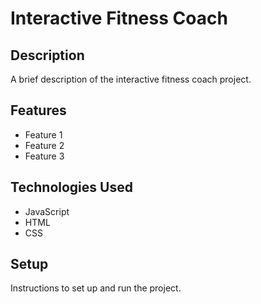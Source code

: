 # Interactive Fitness Coach

## Description

A brief description of the interactive fitness coach project.

## Features

- Feature 1
- Feature 2
- Feature 3

## Technologies Used

- JavaScript
- HTML
- CSS

## Setup

Instructions to set up and run the project.
